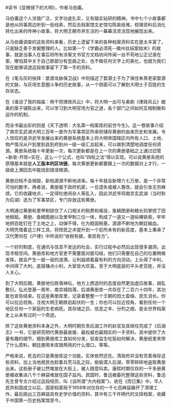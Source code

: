 \#读书《显微镜下的大明》，作者马伯庸。

马伯庸这个人涉猎广泛，文字功底扎实，又有踏实钻研的精神。书中七个小故事都是他从同事周边听到一些线索，然后去档案馆文史馆勾陈故纸堆，梳理资料后消化转化出来的传神小故事，将大明王朝市井生活的一幕幕活灵活现地展现出来。

从马伯庸调查的这些资料来看，历史上遗留下来的各种档案资料实在是太丰富了，只是缺乏善于发掘整理的人。比如第一个《学霸必须死--徽州丝绢案始末》的故事，就是当事人在事后将所有涉案文书官方文档坊间传闻一丝不苟地公正记录在案，哪怕其中关于自己那部分有歪曲之处，也不做任何文字上的美化，也就为我们现在能够读透这段故事留下了第一手的资料。

在《笔与灰的抉择：婺源龙脉保卫战》中则描述了婺源士子为了保住朱熹老家婺源的文脉，与灰场生意圈斗争的历史故事，从一个侧面可以了解到大明士子百姓的生存状态。

在《谁动了我的祖庙：杨干院律政风云》中，将大明一出可与美剧《律政风云》媲美的案子铺陈出来，可以学习到大明官场为官之道，各个部门之间如何互相制衡和运作的机制。

而全书最出彩的则是《天下透明：大名第一档案库的前世今生》。这一卷故事介绍了南京玄武湖大明三百年一直作为军事禁区所承担储存黄册的由来历史和发展。令人惊叹的是洪武爷发展出来的黄册系统基本上将大明帝国辖区内所有人口、土地、物产情况从户到里到县到府到州一级一级汇总起来，可以做到清楚地调度任何资源。黄册系统每十年更新一次，每次更新都是在上一次的黄册基础之上通过旧管+新收-开除=实在，这么一个公式，也叫“四柱之法”得以实现。可以说黄册系统的原理基本就是**人工版本的区块链**，每次黄册更新都要跟上一次的数据对上才行，一级级上溯回去中能找到错误根源。

黄册旧档不会销毁，新档源源不断地进来。每十年就会新增六七万册，是一个非常可怕的数字。再者说，黄册属于政府机密，一旦遗失或被人篡改，就会引发无穷麻烦。它的收藏地点，一定得杜绝闲杂人等乱入，因此洪武爷将南京玄武湖（当时称为后湖）选为了军事禁区，专门存放这些黄册。

大明通过黄册和里甲制锁住了人口相关的税费和徭役，鱼鳞图册和粮长则掌控了田地租赋。黄册、鱼鳞图册以及里甲制三位一体，构成了一道又一道纵横铁索，牢牢地把百姓钉在了土地之上，动弹不得，化为稳固税基，源源不断地为朝廷输血。 大明凭借着这三样工具，将控民之术提升到一个前所未有的新高度，基本上秉承了汉代萧何在《户律》中所说的“收税有据，束民有方”。

一个好的制度，在通讯与信息不发达的社会，实行过程中必然后出现很多漏洞，出现寻租空间。黄册库和地方官吏不需要面对面勾结，他们只需要在自己的位置稍做发挥，就会产生一层一层的涟漪，让利益顺着最有利的方向流动。上头得了中利，中间得了大利，底层赚点小利，大家皆大欢喜。至于大明底层的平头老百姓，并没人关心。

到了大明后期，黄册地位跌落神坛，地方上攒造时的态度自然更加虚应故事，胡乱敷衍。弘光登基一周年，南京城陷落，后湖黄册库一共存在了二百六十四年，其功能也宣告结束。在这座黄册库里，记录着整整一个王朝的田土盈缩、民生消长。你可以拉远视角，注视大明王朝跌宕起伏的一生；你也可以拉近视角，看到任何一个地区任何一个家庭的生老病死。其存储之巨、信息之丰、分列之细，是全世界档案史上从未有过的一个奇迹。

除了这些黄册资料本身之外，大明时期负责后湖工作的赵官及其继任完成了《后湖志》一书，它是研究明代黄册最直接、最权威也最翔实的一手资料，其中提供了大量有趣的细节，细到黄册库工食如何分发，驳查监生吃饭如何解决，黄册纸里夹带了什么原料，朝廷挪用本库银两用的什么借口，等等。

严格来说，死去的只是黄册库这个功能，实体依然还在。清政府并没有完善保存这些资料，加上当地居民也趁着兵荒马乱之际，偷偷潜入后湖，零零碎碎地盗取黄册出来。这些册子被公然堆放在大街上，被人随意叫卖。康熙时期仅存的一千多册黄册被收集进八千个麻袋堆放在国子监内。民国时，鲁迅被委托整理这些资料，鲁迅先生曾专文介绍过这段经历，叫《谈所谓“大内档案”》，收在《而已集》中。华人民共和国成立以后，国家档案局于1958年对仅存的一千七百麻袋展开了清理工作，最后挑出三百麻袋具有史学价值的资料，其中有三千件明代的文牍档案，收藏于中国第一历史档案馆至今。





